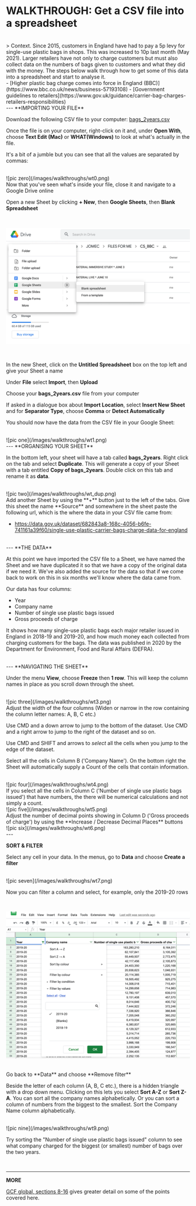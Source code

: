 # WALKTHROUGH: Get a CSV file into a spreadsheet

<br />
> Context. Since 2015, customers in England have had to pay a 5p levy for single-use plastic bags in shops. This was increased to 10p last month (May 2021). Larger retailers have not only to charge customers but must also collect data on the numbers of bags given to customers and what they did with the money. The steps below walk through how to get some of this data into a spreadsheet and start to analyse it.

<br />
- [Higher plastic bag charge comes into force in England (BBC)](https://www.bbc.co.uk/news/business-57193108)
- [Government guidelines to retailers](https://www.gov.uk/guidance/carrier-bag-charges-retailers-responsibilities)

<br />
---
**IMPORTING YOUR FILE**

Download the following CSV file to your computer: [bags_2years.csv](https://drive.google.com/file/d/15vDqg-u6W4tHouC42uvhMOdy21oTl3ov/view?usp=sharing)

Once the file is on your computer, right-click on it and, under **Open With**, choose **Text Edit (Mac)** or **WHAT(Windows)** to look at what's actually in the file.

It's a bit of a jumble but you can see that all the values are separated by commas:

<br />
![pic zero](/images/walkthroughs/wt0.png)

<br />
Now that you've seen what's inside your file, close it and navigate to a Google Drive online

Open a new Sheet by clicking **+ New**, then **Google Sheets**, then **Blank Spreadsheet**

<br />

![pic new](/images/walkthroughs/wt_new.png)

<br />

In the new Sheet, click on the **Untitled Spreadsheet** box on the top left and give your Sheet a name

Under **File** select **Import**, then **Upload**

Choose your **bags_2years.csv** file from your computer

If asked in a dialogue box about **Import Location**, select **Insert New Sheet** and for **Separator Type**, choose **Comma** or **Detect Automatically**

You should now have the data from the CSV file in your Google Sheet:

<br />
![pic one](/images/walkthroughs/wt1.png)

<br />
---
**ORGANISING YOUR SHEET**

In the bottom left, your sheet will have a tab called **bags_2years**. Right click on the tab and select **Duplicate**. This will generate a copy of your Sheet with a tab entitled **Copy of bags_2years**. Double click on this tab and rename it as **data**.

<br />
![pic two](/images/walkthroughs/wt_dup.png)

<br />
Add another Sheet by using the **+** button just to the left of the tabs. Give this sheet the name **Source** and somewhere in the sheet paste the following url, which is the where the data in your CSV file came from:

- https://data.gov.uk/dataset/682843a8-168c-4056-b6fe-741161a39f60/single-use-plastic-carrier-bags-charge-data-for-england

<br />
---
**THE DATA**

At this point we have imported the CSV file to a Sheet, we have named the Sheet and we have duplicated it so that we have a copy of the original data if we need it. We've also added the source for the data so that if we come back to work on this in six months we'll know where the data came from.

Our data has four columns:

- Year
- Company name
- Number of single use plastic bags issued
- Gross proceeds of charge

It shows how many single-use plastic bags each major retailer issued in England in 2018-19 and 2019-20, and how much money each collected from charging customers for the bags. The data was published in 2020 by the Department for Environment, Food and Rural Affairs (DEFRA).

<br />
---
**NAVIGATING THE SHEET**

Under the menu **View**, choose **Freeze** then **1 row**. This will keep the column names in place as you scroll down through the sheet.

<br />
![pic three](/images/walkthroughs/wt3.png)

<br />
Adjust the width of the four columns (Widen or narrow in the row containing the column letter names: A, B, C etc.)

Use CMD and a down arrow to jump to the bottom of the dataset. Use CMD and a right arrow to jump to the right of the dataset and so on.

Use CMD and SHIFT and arrows to *select* all the cells when you jump to the edge of the dataset.

Select all the cells in Column B ('Company Name'). On the bottom right the Sheet will automatically supply a Count of the cells that contain information.

<br />
![pic four](/images/walkthroughs/wt4.png)

<br />
If you select all the cells in Column C ('Number of single use plastic bags issued') that have numbers, the there will be numerical calculations and not simply a count.

<br />
![pic five](/images/walkthroughs/wt5.png)

<br />
Adjust the number of decimal points showing in Column D ('Gross proceeds of charge') by using the **Increase / Decrease Decimal Places** buttons

<br />
![pic six](/images/walkthroughs/wt6.png)

<br />
---

**SORT & FILTER**

Select any cell in your data. In the menus, go to **Data** and choose **Create a filter**

<br />
![pic seven](/images/walkthroughs/wt7.png)

<br />

Now you can filter a column and select, for example, only the 2019-20 rows

<br />

![pic filter](/images/walkthroughs/wt_filter.png)

<br />
Go back to **Data** and choose **Remove filter**

Beside the letter of each column (A, B, C etc.), there is a hidden triangle with a drop down menu. Clicking on this lets you select **Sort A-Z** or **Sort Z-A**. You can sort all the company names alphabetically. Or you can sort a column of numbers from the biggest to the smallest. Sort the Company Name column alphabetically.

<br />
![pic nine](/images/walkthroughs/wt9.png)

<br />

Try sorting the "Number of single use plastic bags issued" column to see what company charged for the biggest (or smallest) number of bags over the two years.

<br />

---
**MORE**

[GCF global, sections 8-16](https://edu.gcfglobal.org/en/googlespreadsheets) gives greater detail on some of the points covered here.
